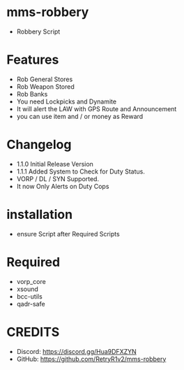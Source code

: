# mms-robbery

- Robbery Script

# Features
 
- Rob General Stores
- Rob Weapon Stored
- Rob Banks
- You need Lockpicks and Dynamite
- It will alert the LAW with GPS Route and Announcement
- you can use item and / or money as Reward

# Changelog

- 1.1.0 Initial Release Version
- 1.1.1 Added System to Check for Duty Status.
- VORP / DL / SYN Supported.
- It now Only Alerts on Duty Cops

# installation 

- ensure Script after Required Scripts

# Required

- vorp_core
- xsound
- bcc-utils
- qadr-safe

# CREDITS
- Discord: https://discord.gg/Hua9DFXZYN
- GitHub: https://github.com/RetryR1v2/mms-robbery
